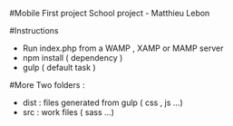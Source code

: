 #Mobile First project
School project - Matthieu Lebon

#Instructions
- Run index.php from a WAMP , XAMP or MAMP server
- npm install ( dependency )
- gulp ( default task )

#More
Two folders :
  - dist : files generated from gulp ( css , js ...)
  - src : work files ( sass ...)

